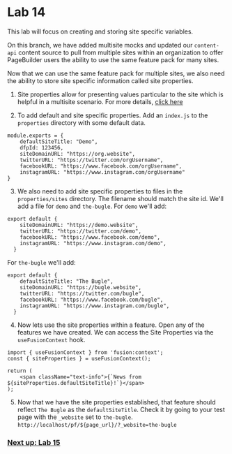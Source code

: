 # Lab 14
This lab will focus on creating and storing site specific variables.


On this branch, we have added multisite mocks and updated our `content-api` content source to pull from multiple sites within an organization to offer PageBuilder users the ability to use the same feature pack for many sites.

Now that we can use the same feature pack for multiple sites, we also need the ability to store site specific information called site properties.

1. Site properties allow for presenting values particular to the site which is helpful in a multisite scenario. For more details, [click here](https://redirector.arcpublishing.com/alc/arc-products/pagebuilder/fusion/documentation/recipes/using-site-properties.md)

2. To add default and site specific properties. Add an `index.js` to the `properties` directory with some default data.

```
module.exports = {
    defaultSiteTitle: "Demo",
    dfpId: 123456,
    siteDomainURL: "https://org.website",
    twitterURL: "https://twitter.com/orgUsername",
    facebookURL: "https://www.facebook.com/orgUsername",
    instagramURL: "https://www.instagram.com/orgUsername"
}
```

3. We also need to add site specific properties to files in the `properties/sites` directory. The filename should match the site id. We'll add a file for `demo` and `the-bugle`. For `demo` we'll add:

```
export default {
    siteDomainURL: "https://demo.website",
    twitterURL: "https://twitter.com/demo",
    facebookURL: "https://www.facebook.com/demo",
    instagramURL: "https://www.instagram.com/demo",
  }
```

For `the-bugle` we'll add:

```
export default {
    defaultSiteTitle: "The Bugle",
    siteDomainURL: "https://bugle.website",
    twitterURL: "https://twitter.com/bugle",
    facebookURL: "https://www.facebook.com/bugle",
    instagramURL: "https://www.instagram.com/bugle",
  }
```

4. Now lets use the site properties within a feature. Open any of the features we have created. We can access the Site Properties via the `useFusionContext` hook.

```
import { useFusionContext } from 'fusion:context';
const { siteProperties } = useFusionContext();

return (
    <span className="text-info">{`News from ${siteProperties.defaultSiteTitle}!`}</span>
);
```

5. Now that we have the site properties established, that feature should reflect `The Bugle` as the `defaultSiteTitle`. Check it by going to your test page with the `_website` set to `the-bugle`. `http://localhost/pf/${page_url}/?_website=the-bugle`


### [Next up: Lab 15](https://github.com/wapopartners/Fusion-Training-User-Stories/tree/lab-15)

